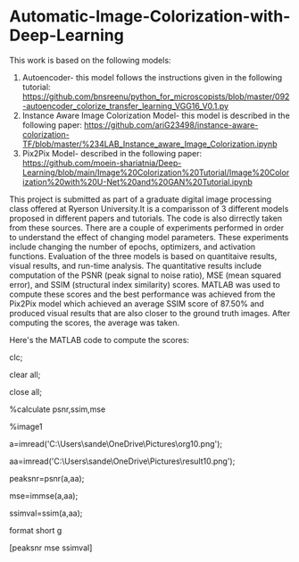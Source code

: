 # Automatic-Image-Colorization-with-Deep-Learning
This work is based on the following models:

1. Autoencoder- this model follows the instructions given in the following tutorial: https://github.com/bnsreenu/python_for_microscopists/blob/master/092-autoencoder_colorize_transfer_learning_VGG16_V0.1.py
2. Instance Aware Image Colorization Model- this model is described in the following paper: https://github.com/ariG23498/instance-aware-colorization-TF/blob/master/%234LAB_Instance_aware_Image_Colorization.ipynb
3. Pix2Pix Model- described in the following paper: https://github.com/moein-shariatnia/Deep-Learning/blob/main/Image%20Colorization%20Tutorial/Image%20Colorization%20with%20U-Net%20and%20GAN%20Tutorial.ipynb

This project is submitted as part of a graduate digital image processing class offered at Ryerson University.It is a comparisson of 3 different models proposed in different papers and tutorials. 
The code is also dirrectly taken from these sources. There are a couple of experiments performed in order to understand the effect of changing model parameters. 
These experiments include changing the number of epochs, optimizers, and activation functions. Evaluation of the three models is based on quantitaive results, visual results, and run-time analysis. 
The quantitative results include computation of the PSNR (peak signal  to noise ratio), MSE (mean squared error), and SSIM (structural index similarity) scores. 
MATLAB was used to compute these scores and the best performance was achieved from the Pix2Pix model which achieved an average SSIM score of 87.50% and produced visual results that are also closer to the ground truth images.
After computing the scores, the average was taken. 

Here's the MATLAB code to compute the scores:

clc;

clear all;

close all;

%calculate psnr,ssim,mse

%image1

a=imread('C:\Users\sande\OneDrive\Pictures\org10.png');

aa=imread('C:\Users\sande\OneDrive\Pictures\result10.png');

peaksnr=psnr(a,aa);

mse=immse(a,aa);

ssimval=ssim(a,aa);

format short g

[peaksnr mse ssimval]




